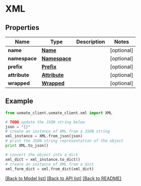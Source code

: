 # XML


## Properties
Name | Type | Description | Notes
------------ | ------------- | ------------- | -------------
**name** | [**Name**](Name.md) |  | [optional] 
**namespace** | [**Namespace**](Namespace.md) |  | [optional] 
**prefix** | [**Prefix**](Prefix.md) |  | [optional] 
**attribute** | [**Attribute**](Attribute.md) |  | [optional] 
**wrapped** | [**Wrapped**](Wrapped.md) |  | [optional] 

## Example

```python
from uxmate_client.uxmate_client.xml import XML

# TODO update the JSON string below
json = "{}"
# create an instance of XML from a JSON string
xml_instance = XML.from_json(json)
# print the JSON string representation of the object
print XML.to_json()

# convert the object into a dict
xml_dict = xml_instance.to_dict()
# create an instance of XML from a dict
xml_form_dict = xml.from_dict(xml_dict)
```
[[Back to Model list]](../README.md#documentation-for-models) [[Back to API list]](../README.md#documentation-for-api-endpoints) [[Back to README]](../README.md)


